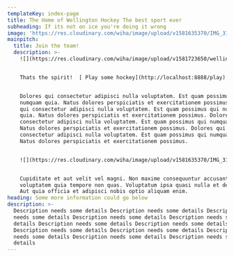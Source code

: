 ```yaml
---
templateKey: index-page
title: The Home of Wellington Hockey The best sport ever
subheading: If its not on ice you're doing it wrong
image: 'https://res.cloudinary.com/wiha/image/upload/v1581635370/IMG_3183_jhoftu.jpg'
mainpitch:
  title: Join the team!
  description: >-
    ![](https://res.cloudinary.com/wiha/image/upload/v1581723650/wellington-hockey_nydx3z.jpg)


    Thats the spirit!  [ Play some hockey](http://localhost:8888/play)


    Dolores qui consectetur adipisci nulla voluptatem. Est quam possimus qui
    numquam quia. Natus dolores perspiciatis et exercitationem possimus. Dolores
    qui consectetur adipisci nulla voluptatem. Est quam possimus qui numquam
    quia. Natus dolores perspiciatis et exercitationem possimus. Dolores qui
    consectetur adipisci nulla voluptatem. Est quam possimus qui numquam quia.
    Natus dolores perspiciatis et exercitationem possimus. Dolores qui
    consectetur adipisci nulla voluptatem. Est quam possimus qui numquam quia.
    Natus dolores perspiciatis et exercitationem possimus.


    ![](https://res.cloudinary.com/wiha/image/upload/v1581635370/IMG_3183_jhoftu.jpg)


    Cupiditate et aut velit vel magni. Non maxime consequuntur accusantium
    voluptatem quia tempore non quas. Voluptatum ipsa quasi nulla et delectus.
    Aut quia officia et adipisci nobis optio aliquam enim.
heading: Some more information could go below
description: >-
  Description needs some details Description needs some details Description
  needs some details Description needs some details Description needs some
  details Description needs some details Description needs some details
  Description needs some details Description needs some details Description
  needs some details Description needs some details Description needs some
  details
---
```


